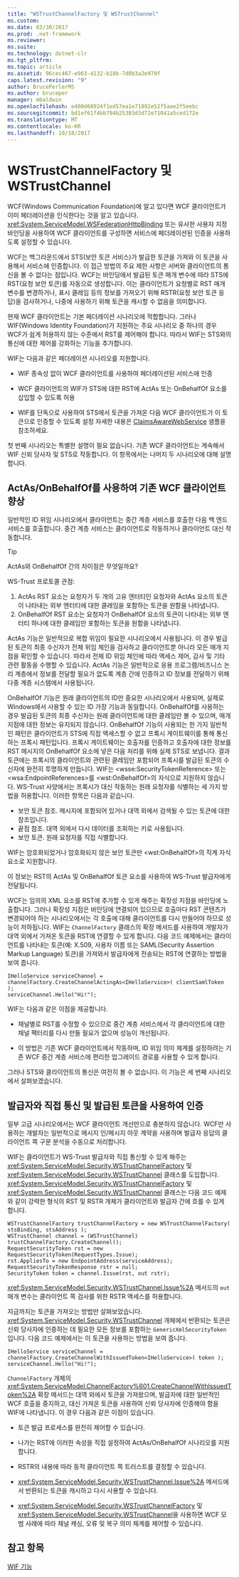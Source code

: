 ```yaml
---
title: "WSTrustChannelFactory 및 WSTrustChannel"
ms.custom: 
ms.date: 03/30/2017
ms.prod: .net-framework
ms.reviewer: 
ms.suite: 
ms.technology: dotnet-clr
ms.tgt_pltfrm: 
ms.topic: article
ms.assetid: 96cec467-e963-4132-b18b-7d0b3a2e979f
caps.latest.revision: "9"
author: BrucePerlerMS
ms.author: bruceper
manager: mbaldwin
ms.openlocfilehash: e400d68924f1ed57ea1e71892e52f5aae2f5eebc
ms.sourcegitcommit: bd1ef61f4bb794b25383d3d72e71041a5ced172e
ms.translationtype: MT
ms.contentlocale: ko-KR
ms.lasthandoff: 10/18/2017
---
```

# <a name="wstrustchannelfactory-and-wstrustchannel"></a>WSTrustChannelFactory 및 WSTrustChannel
WCF(Windows Communication Foundation)에 알고 있다면 WCF 클라이언트가 이미 페더레이션을 인식한다는 것을 알고 있습니다. <xref:System.ServiceModel.WSFederationHttpBinding> 또는 유사한 사용자 지정 바인딩을 사용하여 WCF 클라이언트를 구성하면 서비스에 페더레이션된 인증을 사용하도록 설정할 수 있습니다.  
  
 WCF는 백그라운드에서 STS(보안 토큰 서비스)가 발급한 토큰을 가져와 이 토큰을 사용해서 서비스에 인증합니다. 이 접근 방법의 주요 제한 사항은 서버와 클라이언트의 통신을 볼 수 없다는 점입니다. WCF는 바인딩에서 발급된 토큰 매개 변수에 따라 STS에 RST(요청 보안 토큰)를 자동으로 생성합니다. 이는 클라이언트가 요청별로 RST 매개 변수를 변경하거나, 표시 클레임 등의 정보를 가져오기 위해 RSTR(요청 보안 토큰 응답)을 검사하거나, 나중에 사용하기 위해 토큰을 캐시할 수 없음을 의미합니다.  
  
 현재 WCF 클라이언트는 기본 페더레이션 시나리오에 적합합니다. 그러나 WIF(Windows Identity Foundation)가 지원하는 주요 시나리오 중 하나의 경우 WCF가 쉽게 허용하지 않는 수준에서 RST를 제어해야 합니다. 따라서 WIF는 STS와의 통신에 대한 제어를 강화하는 기능을 추가합니다.  
  
 WIF는 다음과 같은 페더레이션 시나리오를 지원합니다.  
  
-   WIF 종속성 없이 WCF 클라이언트를 사용하여 페더레이션된 서비스에 인증  
  
-   WCF 클라이언트의 WIF가 STS에 대한 RST에 ActAs 또는 OnBehalfOf 요소를 삽입할 수 있도록 허용  
  
-   WIF를 단독으로 사용하여 STS에서 토큰을 가져온 다음 WCF 클라이언트가 이 토큰으로 인증할 수 있도록 설정 자세한 내용은 [ClaimsAwareWebService](http://go.microsoft.com/fwlink/?LinkID=248406) 샘플을 참조하세요.  
  
 첫 번째 시나리오는 특별한 설명이 필요 없습니다. 기존 WCF 클라이언트는 계속해서 WIF 신뢰 당사자 및 STS로 작동합니다. 이 항목에서는 나머지 두 시나리오에 대해 설명합니다.  
  
## <a name="enhancing-an-existing-wcf-client-with-actas--onbehalfof"></a>ActAs/OnBehalfOf를 사용하여 기존 WCF 클라이언트 향상  
 일반적인 ID 위임 시나리오에서 클라이언트는 중간 계층 서비스를 호출한 다음 백 엔드 서비스를 호출합니다. 중간 계층 서비스는 클라이언트로 작동하거나 클라이언트 대신 작동합니다.  
  
> [!TIP]
>  ActAs와 OnBehalfOf 간의 차이점은 무엇일까요?  
>   
>  WS-Trust 프로토콜 관점:  
>   
>  1.  ActAs RST 요소는 요청자가 두 개의 고유 엔터티인 요청자와 ActAs 요소의 토큰이 나타내는 외부 엔터티에 대한 클레임을 포함하는 토큰을 원함을 나타냅니다.  
> 2.  OnBehalfOf RST 요소는 요청자가 OnBehalfOf 요소의 토큰이 나타내는 외부 엔터티 하나에 대한 클레임만 포함하는 토큰을 원함을 나타냅니다.  
>   
>  ActAs 기능은 일반적으로 복합 위임이 필요한 시나리오에서 사용됩니다. 이 경우 발급된 토큰의 최종 수신자가 전체 위임 체인을 검사하고 클라이언트뿐 아니라 모든 매개 지점을 확인할 수 있습니다. 따라서 전체 ID 위임 체인에 따라 액세스 제어, 감사 및 기타 관련 활동을 수행할 수 있습니다. ActAs 기능은 일반적으로 응용 프로그램/비즈니스 논리 계층에서 정보를 전달할 필요가 없도록 계층 간에 인증하고 ID 정보를 전달하기 위해 다중 계층 시스템에서 사용됩니다.  
>   
>  OnBehalfOf 기능은 원래 클라이언트의 ID만 중요한 시나리오에서 사용되며, 실제로 Windows에서 사용할 수 있는 ID 가장 기능과 동일합니다. OnBehalfOf를 사용하는 경우 발급된 토큰의 최종 수신자는 원래 클라이언트에 대한 클레임만 볼 수 있으며, 매개 지점에 대한 정보는 유지되지 않습니다. OnBehalfOf 기능이 사용되는 한 가지 일반적인 패턴은 클라이언트가 STS에 직접 액세스할 수 없고 프록시 게이트웨이를 통해 통신하는 프록시 패턴입니다. 프록시 게이트웨이는 호출자를 인증하고 호출자에 대한 정보를 RST 메시지의 OnBehalfOf 요소에 넣은 다음 처리를 위해 실제 STS로 보냅니다. 결과 토큰에는 프록시의 클라이언트와 관련된 클레임만 포함되어 프록시를 발급된 토큰의 수신자에 완전히 투명하게 만듭니다. WIF는 \<wsse:SecurityTokenReference> 또는 \<wsa:EndpointReferences>를 \<wst:OnBehalfOf>의 자식으로 지원하지 않습니다. WS-Trust 사양에서는 프록시가 대신 작동하는 원래 요청자를 식별하는 세 가지 방법을 허용합니다. 이러한 항목은 다음과 같습니다.  
>   
>  -   보안 토큰 참조. 메시지에 포함되어 있거나 대역 외에서 검색될 수 있는 토큰에 대한 참조입니다.  
> -   끝점 참조. 대역 외에서 다시 데이터를 조회하는 키로 사용됩니다.  
> -   보안 토큰. 원래 요청자를 직접 식별합니다.  
>   
>  WIF는 암호화되었거나 암호화되지 않은 보안 토큰만 \<wst:OnBehalfOf>의 직계 자식 요소로 지원합니다.  
  
 이 정보는 RST의 ActAs 및 OnBehalfOf 토큰 요소를 사용하여 WS-Trust 발급자에게 전달됩니다.  
  
 WCF는 임의의 XML 요소를 RST에 추가할 수 있게 해주는 확장성 지점을 바인딩에 노출합니다. 그러나 확장성 지점은 바인딩에 연결되어 있으므로 호출마다 RST 콘텐츠가 변경되어야 하는 시나리오에서는 각 호출에 대해 클라이언트를 다시 만들어야 하므로 성능이 저하됩니다. WIF는 `ChannelFactory` 클래스의 확장 메서드를 사용하여 개발자가 대역 외에서 가져온 토큰을 RST에 연결할 수 있게 합니다. 다음 코드 예제에서는 클라이언트를 나타내는 토큰(예: X.509, 사용자 이름 또는 SAML(Security Assertion Markup Language) 토큰)을 가져와서 발급자에게 전송되는 RST에 연결하는 방법을 보여 줍니다.  
  
```  
IHelloService serviceChannel = channelFactory.CreateChannelActingAs<IHelloService>( clientSamlToken );  
serviceChannel.Hello("Hi!");  
```  
  
 WIF는 다음과 같은 이점을 제공합니다.  
  
-   채널별로 RST를 수정할 수 있으므로 중간 계층 서비스에서 각 클라이언트에 대한 채널 팩터리를 다시 만들 필요가 없으며 성능이 개선됩니다.  
  
-   이 방법은 기존 WCF 클라이언트에서 작동하며, ID 위임 의미 체계를 설정하려는 기존 WCF 중간 계층 서비스에 편리한 업그레이드 경로를 사용할 수 있게 합니다.  
  
 그러나 STS와 클라이언트의 통신은 여전히 볼 수 없습니다. 이 기능은 세 번째 시나리오에서 살펴보겠습니다.  
  
## <a name="communicating-directly-with-an-issuer-and-using-the-issued-token-to-authenticate"></a>발급자와 직접 통신 및 발급된 토큰을 사용하여 인증  
 일부 고급 시나리오에서는 WCF 클라이언트 개선만으로 충분하지 않습니다. WCF만 사용하는 개발자는 일반적으로 메시지 인/메시지 아웃 계약을 사용하며 발급자 응답의 클라이언트 쪽 구문 분석을 수동으로 처리합니다.  
  
 WIF는 클라이언트가 WS-Trust 발급자와 직접 통신할 수 있게 해주는 <xref:System.ServiceModel.Security.WSTrustChannelFactory> 및 <xref:System.ServiceModel.Security.WSTrustChannel> 클래스를 도입합니다. <xref:System.ServiceModel.Security.WSTrustChannelFactory> 및 <xref:System.ServiceModel.Security.WSTrustChannel> 클래스는 다음 코드 예제와 같이 강력한 형식의 RST 및 RSTR 개체가 클라이언트와 발급자 간에 흐를 수 있게 합니다.  
  
```  
WSTrustChannelFactory trustChannelFactory = new WSTrustChannelFactory( stsBinding, stsAddress );  
WSTrustChannel channel = (WSTrustChannel) trustChannelFactory.CreateChannel();  
RequestSecurityToken rst = new RequestSecurityToken(RequestTypes.Issue);  
rst.AppliesTo = new EndpointAddress(serviceAddress);  
RequestSecurityTokenResponse rstr = null;  
SecurityToken token = channel.Issue(rst, out rstr);  
```  
  
 <xref:System.ServiceModel.Security.WSTrustChannel.Issue%2A> 메서드의 `out` 매개 변수는 클라이언트 쪽 검사를 위한 RSTR 액세스를 허용합니다.  
  
 지금까지는 토큰을 가져오는 방법만 살펴보았습니다. <xref:System.ServiceModel.Security.WSTrustChannel> 개체에서 반환되는 토큰은 신뢰 당사자에 인증하는 데 필요한 모든 정보를 포함하는 `GenericXmlSecurityToken`입니다. 다음 코드 예제에서는 이 토큰을 사용하는 방법을 보여 줍니다.  
  
```  
IHelloService serviceChannel = channelFactory.CreateChannelWithIssuedToken<IHelloService>( token ); serviceChannel.Hello("Hi!");  
```  
  
 `ChannelFactory` 개체의 <xref:System.ServiceModel.ChannelFactory%601.CreateChannelWithIssuedToken%2A> 확장 메서드는 대역 외에서 토큰을 가져왔으며, 발급자에 대한 일반적인 WCF 호출을 중지하고, 대신 가져온 토큰을 사용하여 신뢰 당사자에 인증해야 함을 WIF에 나타냅니다. 이 경우 다음과 같은 이점이 있습니다.  
  
-   토큰 발급 프로세스를 완전히 제어할 수 있습니다.  
  
-   나가는 RST에 이러한 속성을 직접 설정하여 ActAs/OnBehalfOf 시나리오를 지원합니다.  
  
-   RSTR의 내용에 따라 동적 클라이언트 쪽 트러스트를 결정할 수 있습니다.  
  
-   <xref:System.ServiceModel.Security.WSTrustChannel.Issue%2A> 메서드에서 반환되는 토큰을 캐시하고 다시 사용할 수 있습니다.  
  
-   <xref:System.ServiceModel.Security.WSTrustChannelFactory> 및 <xref:System.ServiceModel.Security.WSTrustChannel>을 사용하면 WCF 모범 사례에 따라 채널 캐싱, 오류 및 복구 의미 체계를 제어할 수 있습니다.  
  
## <a name="see-also"></a>참고 항목  
 [WIF 기능](../../../docs/framework/security/wif-features.md)
